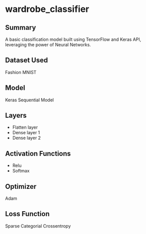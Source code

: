 # wardrobe_classifier

## Summary
A basic classification model built using TensorFlow and Keras API, leveraging the power of Neural Networks.

## Dataset Used
Fashion MNIST

## Model
Keras Sequential Model

## Layers
- Flatten layer
- Dense layer 1
- Dense layer 2

## Activation Functions
- Relu
- Softmax

## Optimizer
Adam

## Loss Function
Sparse Categorial Crossentropy

